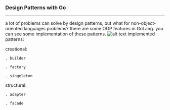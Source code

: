 ﻿### Design Patterns with Go
---
a lot of problems can solve by design patterns, but what for non-object-oriented languages problems?
there are some OOP features in GoLang. you can see some implementation of these patterns.
![alt text](https://miro.medium.com/max/1400/0*Pf1VbJpsKrhyvjxG.png)
implemented patterns:

creational:    
   
    . builder
    
    . factory
    
    . singeleton
    
  structural:
  
    . adapter
    
    . facade
    
